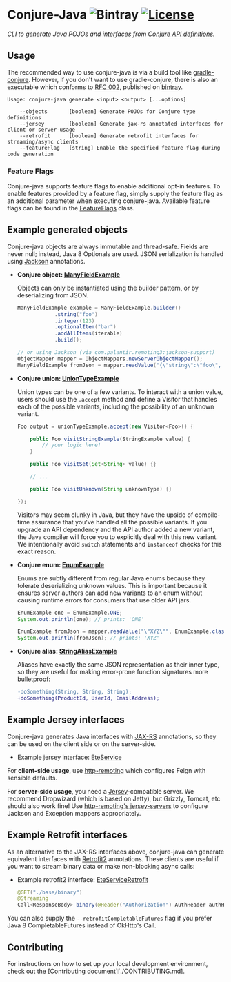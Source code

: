 # Conjure-Java ![Bintray](https://img.shields.io/bintray/v/palantir/releases/conjure-java.svg) [![License](https://img.shields.io/badge/License-Apache%202.0-lightgrey.svg)](https://opensource.org/licenses/Apache-2.0)




_CLI to generate Java POJOs and interfaces from [Conjure API definitions](https://github.com/palantir/conjure)._

## Usage

The recommended way to use conjure-java is via a build tool like [gradle-conjure](https://github.com/palantir/gradle-conjure). However, if you don't want to use gradle-conjure, there is also an executable which conforms to [RFC 002](https://github.com/palantir/conjure/blob/develop/rfc/002-contract-for-conjure-generators.md),  published on [bintray](https://bintray.com/palantir/releases/conjure-java).

    Usage: conjure-java generate <input> <output> [...options]

        --objects       [boolean] Generate POJOs for Conjure type definitions
        --jersey        [boolean] Generate jax-rs annotated interfaces for client or server-usage
        --retrofit      [boolean] Generate retrofit interfaces for streaming/async clients
        --featureFlag   [string] Enable the specified feature flag during code generation
        
### Feature Flags

Conjure-java supports feature flags to enable additional opt-in features. To enable features provided by a feature
flag, simply supply the feature flag as an additional parameter when executing conjure-java. Available feature flags
can be found in the [FeatureFlags](./conjure-java-core/src/main/java/com/palantir/conjure/java/FeatureFlags.java) class.

## Example generated objects

Conjure-java objects are always immutable and thread-safe.  Fields are never null; instead, Java 8 Optionals are used. JSON serialization is handled using [Jackson](https://github.com/FasterXML/jackson) annotations.

- **Conjure object: [ManyFieldExample](./conjure-java-core/src/integrationInput/java/com/palantir/product/ManyFieldExample.java)**

  Objects can only be instantiated using the builder pattern, or by deserializing from JSON.

    ```java
    ManyFieldExample example = ManyFieldExample.builder()
                .string("foo")
                .integer(123)
                .optionalItem("bar")
                .addAllItems(iterable)
                .build();

    // or using Jackson (via com.palantir.remoting3:jackson-support)
    ObjectMapper mapper = ObjectMappers.newServerObjectMapper();
    ManyFieldExample fromJson = mapper.readValue("{\"string\":\"foo\", ...}", ManyFieldExample.class);
    ```

- **Conjure union: [UnionTypeExample](./conjure-java-core/src/integrationInput/java/com/palantir/product/UnionTypeExample.java)**

    Union types can be one of a few variants. To interact with a union value, users should use the `.accept` method and define a Visitor that handles each of the possible variants, including the possibility of an unknown variant.

    ```java
    Foo output = unionTypeExample.accept(new Visitor<Foo>() {

        public Foo visitStringExample(StringExample value) {
            // your logic here!
        }

        public Foo visitSet(Set<String> value) {}

        // ...

        public Foo visitUnknown(String unknownType) {}

    });
    ```

    Visitors may seem clunky in Java, but they have the upside of compile-time assurance that you've handled all the possible variants.  If you upgrade an API dependency and the API author added a new variant, the Java compiler will force you to explicitly deal with this new variant.  We intentionally avoid `switch` statements and `instanceof` checks for this exact reason.

- **Conjure enum: [EnumExample](./conjure-java-core/src/integrationInput/java/com/palantir/product/EnumExample.java)**

  Enums are subtly different from regular Java enums because they tolerate deserializing unknown values.  This is important because it ensures server authors can add new variants to an enum without causing runtime errors for consumers that use older API jars.

  ```java
  EnumExample one = EnumExample.ONE;
  System.out.println(one); // prints: 'ONE'

  EnumExample fromJson = mapper.readValue("\"XYZ\"", EnumExample.class);
  System.out.println(fromJson); // prints: 'XYZ'
  ```

- **Conjure alias: [StringAliasExample](./conjure-java-core/src/integrationInput/java/com/palantir/product/StringAliasExample.java)**

  Aliases have exactly the same JSON representation as their inner type, so they are useful for making error-prone function signatures more bulletproof:

  ```diff
  -doSomething(String, String, String);
  +doSomething(ProductId, UserId, EmailAddress);
  ```

## Example Jersey interfaces

Conjure-java generates Java interfaces with [JAX-RS](http://jax-rs-spec.java.net/) annotations, so they can be used on the client side or on the server-side.

- Example jersey interface: [EteService](./conjure-java-core/src/integrationInput/java/com/palantir/product/EteService.java)

For **client-side usage**, use [http-remoting](https://github.com/palantir/http-remoting#jaxrs-clients) which configures Feign with sensible defaults.

For **server-side usage**, you need a [Jersey](https://jersey.github.io/)-compatible server. We recommend Dropwizard (which is based on Jetty), but Grizzly, Tomcat, etc should also work fine!  Use [http-remoting's jersey-servers](https://github.com/palantir/http-remoting#jersey-servers) to configure Jackson and Exception mappers appropriately.


## Example Retrofit interfaces

As an alternative to the JAX-RS interfaces above, conjure-java can generate equivalent interfaces with [Retrofit2](http://square.github.io/retrofit/) annotations. These clients are useful if you want to stream binary data or make non-blocking async calls:

- Example retrofit2 interface: [EteServiceRetrofit](./conjure-java-core/src/integrationInput/java/com/palantir/product/EteServiceRetrofit.java)

    ```java
    @GET("./base/binary")
    @Streaming
    Call<ResponseBody> binary(@Header("Authorization") AuthHeader authHeader);
    ```

You can also supply the `--retrofitCompletableFutures` flag if you prefer Java 8 CompletableFutures instead of OkHttp's Call.

## Contributing

For instructions on how to set up your local development environment, check out the [Contributing document][./CONTRIBUTING.md].
